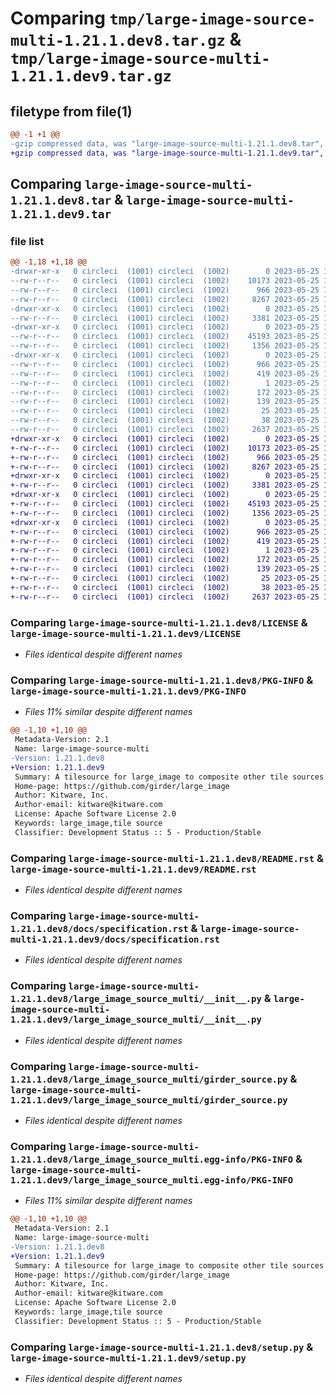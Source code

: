 # Comparing `tmp/large-image-source-multi-1.21.1.dev8.tar.gz` & `tmp/large-image-source-multi-1.21.1.dev9.tar.gz`

## filetype from file(1)

```diff
@@ -1 +1 @@
-gzip compressed data, was "large-image-source-multi-1.21.1.dev8.tar", last modified: Thu May 25 15:25:59 2023, max compression
+gzip compressed data, was "large-image-source-multi-1.21.1.dev9.tar", last modified: Thu May 25 15:26:25 2023, max compression
```

## Comparing `large-image-source-multi-1.21.1.dev8.tar` & `large-image-source-multi-1.21.1.dev9.tar`

### file list

```diff
@@ -1,18 +1,18 @@
-drwxr-xr-x   0 circleci  (1001) circleci  (1002)        0 2023-05-25 15:25:59.082327 large-image-source-multi-1.21.1.dev8/
--rw-r--r--   0 circleci  (1001) circleci  (1002)    10173 2023-05-25 15:25:58.000000 large-image-source-multi-1.21.1.dev8/LICENSE
--rw-r--r--   0 circleci  (1001) circleci  (1002)      966 2023-05-25 15:25:59.082327 large-image-source-multi-1.21.1.dev8/PKG-INFO
--rw-r--r--   0 circleci  (1001) circleci  (1002)     8267 2023-05-25 15:25:58.000000 large-image-source-multi-1.21.1.dev8/README.rst
-drwxr-xr-x   0 circleci  (1001) circleci  (1002)        0 2023-05-25 15:25:59.082327 large-image-source-multi-1.21.1.dev8/docs/
--rw-r--r--   0 circleci  (1001) circleci  (1002)     3381 2023-05-25 15:24:31.000000 large-image-source-multi-1.21.1.dev8/docs/specification.rst
-drwxr-xr-x   0 circleci  (1001) circleci  (1002)        0 2023-05-25 15:25:59.082327 large-image-source-multi-1.21.1.dev8/large_image_source_multi/
--rw-r--r--   0 circleci  (1001) circleci  (1002)    45193 2023-05-25 15:24:31.000000 large-image-source-multi-1.21.1.dev8/large_image_source_multi/__init__.py
--rw-r--r--   0 circleci  (1001) circleci  (1002)     1356 2023-05-25 15:24:31.000000 large-image-source-multi-1.21.1.dev8/large_image_source_multi/girder_source.py
-drwxr-xr-x   0 circleci  (1001) circleci  (1002)        0 2023-05-25 15:25:59.082327 large-image-source-multi-1.21.1.dev8/large_image_source_multi.egg-info/
--rw-r--r--   0 circleci  (1001) circleci  (1002)      966 2023-05-25 15:25:58.000000 large-image-source-multi-1.21.1.dev8/large_image_source_multi.egg-info/PKG-INFO
--rw-r--r--   0 circleci  (1001) circleci  (1002)      419 2023-05-25 15:25:59.000000 large-image-source-multi-1.21.1.dev8/large_image_source_multi.egg-info/SOURCES.txt
--rw-r--r--   0 circleci  (1001) circleci  (1002)        1 2023-05-25 15:25:58.000000 large-image-source-multi-1.21.1.dev8/large_image_source_multi.egg-info/dependency_links.txt
--rw-r--r--   0 circleci  (1001) circleci  (1002)      172 2023-05-25 15:25:58.000000 large-image-source-multi-1.21.1.dev8/large_image_source_multi.egg-info/entry_points.txt
--rw-r--r--   0 circleci  (1001) circleci  (1002)      139 2023-05-25 15:25:58.000000 large-image-source-multi-1.21.1.dev8/large_image_source_multi.egg-info/requires.txt
--rw-r--r--   0 circleci  (1001) circleci  (1002)       25 2023-05-25 15:25:58.000000 large-image-source-multi-1.21.1.dev8/large_image_source_multi.egg-info/top_level.txt
--rw-r--r--   0 circleci  (1001) circleci  (1002)       38 2023-05-25 15:25:59.082327 large-image-source-multi-1.21.1.dev8/setup.cfg
--rw-r--r--   0 circleci  (1001) circleci  (1002)     2637 2023-05-25 15:24:31.000000 large-image-source-multi-1.21.1.dev8/setup.py
+drwxr-xr-x   0 circleci  (1001) circleci  (1002)        0 2023-05-25 15:26:25.950595 large-image-source-multi-1.21.1.dev9/
+-rw-r--r--   0 circleci  (1001) circleci  (1002)    10173 2023-05-25 15:26:25.000000 large-image-source-multi-1.21.1.dev9/LICENSE
+-rw-r--r--   0 circleci  (1001) circleci  (1002)      966 2023-05-25 15:26:25.946595 large-image-source-multi-1.21.1.dev9/PKG-INFO
+-rw-r--r--   0 circleci  (1001) circleci  (1002)     8267 2023-05-25 15:26:25.000000 large-image-source-multi-1.21.1.dev9/README.rst
+drwxr-xr-x   0 circleci  (1001) circleci  (1002)        0 2023-05-25 15:26:25.946595 large-image-source-multi-1.21.1.dev9/docs/
+-rw-r--r--   0 circleci  (1001) circleci  (1002)     3381 2023-05-25 15:25:01.000000 large-image-source-multi-1.21.1.dev9/docs/specification.rst
+drwxr-xr-x   0 circleci  (1001) circleci  (1002)        0 2023-05-25 15:26:25.946595 large-image-source-multi-1.21.1.dev9/large_image_source_multi/
+-rw-r--r--   0 circleci  (1001) circleci  (1002)    45193 2023-05-25 15:25:01.000000 large-image-source-multi-1.21.1.dev9/large_image_source_multi/__init__.py
+-rw-r--r--   0 circleci  (1001) circleci  (1002)     1356 2023-05-25 15:25:01.000000 large-image-source-multi-1.21.1.dev9/large_image_source_multi/girder_source.py
+drwxr-xr-x   0 circleci  (1001) circleci  (1002)        0 2023-05-25 15:26:25.946595 large-image-source-multi-1.21.1.dev9/large_image_source_multi.egg-info/
+-rw-r--r--   0 circleci  (1001) circleci  (1002)      966 2023-05-25 15:26:25.000000 large-image-source-multi-1.21.1.dev9/large_image_source_multi.egg-info/PKG-INFO
+-rw-r--r--   0 circleci  (1001) circleci  (1002)      419 2023-05-25 15:26:25.000000 large-image-source-multi-1.21.1.dev9/large_image_source_multi.egg-info/SOURCES.txt
+-rw-r--r--   0 circleci  (1001) circleci  (1002)        1 2023-05-25 15:26:25.000000 large-image-source-multi-1.21.1.dev9/large_image_source_multi.egg-info/dependency_links.txt
+-rw-r--r--   0 circleci  (1001) circleci  (1002)      172 2023-05-25 15:26:25.000000 large-image-source-multi-1.21.1.dev9/large_image_source_multi.egg-info/entry_points.txt
+-rw-r--r--   0 circleci  (1001) circleci  (1002)      139 2023-05-25 15:26:25.000000 large-image-source-multi-1.21.1.dev9/large_image_source_multi.egg-info/requires.txt
+-rw-r--r--   0 circleci  (1001) circleci  (1002)       25 2023-05-25 15:26:25.000000 large-image-source-multi-1.21.1.dev9/large_image_source_multi.egg-info/top_level.txt
+-rw-r--r--   0 circleci  (1001) circleci  (1002)       38 2023-05-25 15:26:25.950595 large-image-source-multi-1.21.1.dev9/setup.cfg
+-rw-r--r--   0 circleci  (1001) circleci  (1002)     2637 2023-05-25 15:25:01.000000 large-image-source-multi-1.21.1.dev9/setup.py
```

### Comparing `large-image-source-multi-1.21.1.dev8/LICENSE` & `large-image-source-multi-1.21.1.dev9/LICENSE`

 * *Files identical despite different names*

### Comparing `large-image-source-multi-1.21.1.dev8/PKG-INFO` & `large-image-source-multi-1.21.1.dev9/PKG-INFO`

 * *Files 11% similar despite different names*

```diff
@@ -1,10 +1,10 @@
 Metadata-Version: 2.1
 Name: large-image-source-multi
-Version: 1.21.1.dev8
+Version: 1.21.1.dev9
 Summary: A tilesource for large_image to composite other tile sources
 Home-page: https://github.com/girder/large_image
 Author: Kitware, Inc.
 Author-email: kitware@kitware.com
 License: Apache Software License 2.0
 Keywords: large_image,tile source
 Classifier: Development Status :: 5 - Production/Stable
```

### Comparing `large-image-source-multi-1.21.1.dev8/README.rst` & `large-image-source-multi-1.21.1.dev9/README.rst`

 * *Files identical despite different names*

### Comparing `large-image-source-multi-1.21.1.dev8/docs/specification.rst` & `large-image-source-multi-1.21.1.dev9/docs/specification.rst`

 * *Files identical despite different names*

### Comparing `large-image-source-multi-1.21.1.dev8/large_image_source_multi/__init__.py` & `large-image-source-multi-1.21.1.dev9/large_image_source_multi/__init__.py`

 * *Files identical despite different names*

### Comparing `large-image-source-multi-1.21.1.dev8/large_image_source_multi/girder_source.py` & `large-image-source-multi-1.21.1.dev9/large_image_source_multi/girder_source.py`

 * *Files identical despite different names*

### Comparing `large-image-source-multi-1.21.1.dev8/large_image_source_multi.egg-info/PKG-INFO` & `large-image-source-multi-1.21.1.dev9/large_image_source_multi.egg-info/PKG-INFO`

 * *Files 11% similar despite different names*

```diff
@@ -1,10 +1,10 @@
 Metadata-Version: 2.1
 Name: large-image-source-multi
-Version: 1.21.1.dev8
+Version: 1.21.1.dev9
 Summary: A tilesource for large_image to composite other tile sources
 Home-page: https://github.com/girder/large_image
 Author: Kitware, Inc.
 Author-email: kitware@kitware.com
 License: Apache Software License 2.0
 Keywords: large_image,tile source
 Classifier: Development Status :: 5 - Production/Stable
```

### Comparing `large-image-source-multi-1.21.1.dev8/setup.py` & `large-image-source-multi-1.21.1.dev9/setup.py`

 * *Files identical despite different names*

